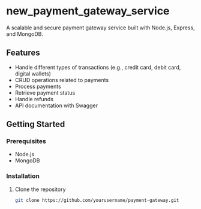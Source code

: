 # new_payment_gateway_service



A scalable and secure payment gateway service built with Node.js, Express, and MongoDB.

## Features

- Handle different types of transactions (e.g., credit card, debit card, digital wallets)
- CRUD operations related to payments
- Process payments
- Retrieve payment status
- Handle refunds
- API documentation with Swagger

## Getting Started

### Prerequisites

- Node.js
- MongoDB

### Installation

1. Clone the repository
   ```sh
   git clone https://github.com/yourusername/payment-gateway.git

